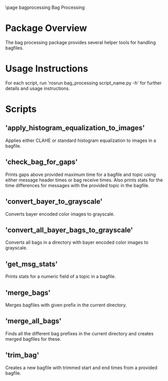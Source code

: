 \page bagprocessing Bag Processing

# Package Overview
The bag processing package provides several helper tools for handling bagfiles.

# Usage Instructions
For each script, run 'rosrun bag_processing script_name.py -h' for further details and 
usage instructions.

# Scripts
## 'apply_histogram_equalization_to_images'
Applies either CLAHE or standard histogram equalization to images in a bagfile.  

## 'check_bag_for_gaps'
Prints gaps above provided maximum time for a bagfile and topic using either message header times or bag receive times.
Also prints stats for the time differences for messages with the provided topic in the bagfile.

## 'convert_bayer_to_grayscale'
Converts bayer encoded color images to grayscale.

## 'convert_all_bayer_bags_to_grayscale'
Converts all bags in a directory with bayer encoded color images to grayscale.

## 'get_msg_stats' 
Prints stats for a numeric field of a topic in a bagfile.

## 'merge_bags'
Merges bagfiles with given prefix in the current directory.

## 'merge_all_bags'
Finds all the different bag prefixes in the current directory and creates 
merged bagfiles for these.

## 'trim_bag'
Creates a new bagfile with trimmed start and end times from a provided
bagfile.
